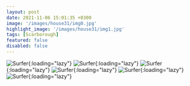 ```yaml
---
layout: post
date: 2021-11-06 15:01:35 +0300
image: '/images/house31/img0.jpg'
highlight_image: '/images/house31/img1.jpg'
tags: [Scarborough]
featured: false
disabled: false
---
```


![Surfer]({{site.baseurl}}/images/house31/img3.jpg){:loading="lazy"}
![Surfer]({{site.baseurl}}/images/house31/img4.jpg){:loading="lazy"}
![Surfer]({{site.baseurl}}/images/house31/img5.jpg){:loading="lazy"}
![Surfer]({{site.baseurl}}/images/house31/img6.jpg){:loading="lazy"}
![Surfer]({{site.baseurl}}/images/house31/img7.jpg){:loading="lazy"}
![Surfer]({{site.baseurl}}/images/house31/img8.jpg){:loading="lazy"} 
